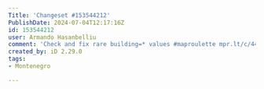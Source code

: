 ```yaml
---
Title: 'Changeset #153544212'
PublishDate: 2024-07-04T12:17:16Z
id: 153544212
user: Armando Hasanbelliu
comment: 'Check and fix rare building=* values #maproulette mpr.lt/c/44886/t/225747338'
created_by: iD 2.29.0
tags:
- Montenegro

---
```

